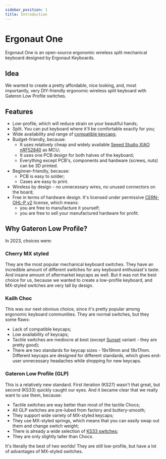 ```yaml
---
sidebar_position: 1
title: Introduction
---
```


# Ergonaut One

Ergonaut One is an open-source ergonomic wireless split mechanical keyboard designed by Ergonaut Keyboards.

## Idea

We wanted to create a pretty affordable, nice looking, and, most importantly, very DIY-friendly ergonomic wireless split keyboard with Gateron Low Profile switches.

## Features

* Low-profile, which will reduce strain on your beautiful hands;
* Split. You can put keyboard where it'll be comfortable exactly for you;
* Wide availability and range of [compatible keycaps](../../switches/gateron-low-profile#keycaps-compatibility);
* Budget-friendly, because:
  * It uses relatively cheap and widely available [Seeed Studio XIAO nRF52840](https://wiki.seeedstudio.com/XIAO_BLE/) as MCU;
  * It uses one PCB design for both halves of the keyboard;
  * Everything except PCB's, components and hardware (screws, nuts) can be 3D printed.
* Beginner-friendly, because:
  * PCB is easy to solder;
  * Cases are easy to print.
* Wireless by design - no unnecessary wires, no unused connectors on the board;
* Free in terms of hardware design. It's licensed under permissive [CERN-OHL-P v2](https://ohwr.org/cern_ohl_p_v2.pdf) license, which means:
  * you are free to manufacture it yourself;
  * you are free to sell your manufactured hardware for profit.

## Why Gateron Low Profile?

In 2023, choices were:

### Cherry MX styled

They are the most popular mechanical keyboard switches. They have an incredible amount of different switches for any keyboard enthusiast's taste. And insane amount of aftermarket keycaps as well. But it was not the best choice for us, because we wanted to create a low-profile keyboard, and MX-styled switches are very tall by design.

### Kailh Choc

This was our next obvious choice, since it's pretty popular among ergonomic keyboard communities. They are normal switches, but they some flaws:

* Lack of compatible keycaps;
* Low availability of keycaps;
* Tactile switches are mediocre at best (except [Sunset](https://lowprokb.ca/products/sunset-tactile-choc-switches) variant - they are pretty good);
* There are two standards for keycap sizes - 19x19mm and 18x17mm. Different keycaps are designed for different standards, which gives end-user unnecessary headaches while shopping for new keycaps.

### Gateron Low Profile (GLP)

This is a relatively new standard. First iteration (KS27) wasn't that great, but second (KS33) quickly caught our eyes. And it became clear that we really want to use them, because:

* Tactile switches are way better than most of the tactile Chocs;
* All GLP switches are pre-lubed from factory and buttery-smooth;
* They support wide variety of MX-styled keycaps;
* They use MX-styled springs, which means that you can easily swap out them and change switch weight;
* There is already a wide selection of [KS33 switches](../../switches/gateron-low-profile#ks-33-v2);
* They are only slightly taller than Chocs.

It's literally the best of two worlds! They are still low-profile, but have a lot of advantages of MX-styled switches.
